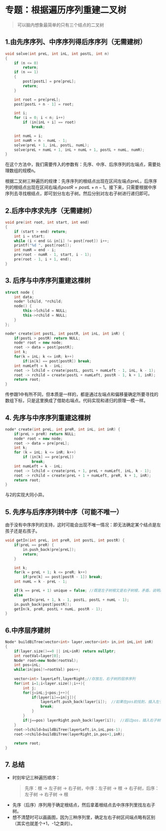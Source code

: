 # 专题：根据遍历序列重建二叉树

> 可以脑内想象最简单的只有三个结点的二叉树

## 1.由先序序列、中序序列得后序序列（无需建树）
```cpp
void solve(int preL, int inL, int postL, int n)
{
    if (n <= 0)
        return;
    if (n == 1)
    {
        post[postL] = pre[preL];
        return;
    }

    int root = pre[preL];
    post[postL + n - 1] = root;

    int i;
    for (i = 0; i < n; i++)
        if (in[inL + i] == root)
            break;

    int numL = i;
    int numR = n - numL - 1;
    solve(preL + 1, inL, postL, numL);
    solve(preL + numL + 1, inL + numL + 1, postL + numL, numR);
}
```
在这个方法中，我们需要传入的参数有：先序、中序、后序序列的左端点，需要处理数组的规模n。

根据二叉树三种遍历的规律：先序序列的根结点出现在区间左端点preL，后序序列的根结点出现在区间右端点$postR=postL+n-1$。接下来，只需要根据中序序列去寻找根结点，即可划分左右子树。然后分别对左右子树进行递归即可。

## 2.后序中序求先序（无需建树）
```cpp
void pre(int root, int start, int end)
{
    if (start > end) return;
    int i = start;
    while (i < end && in[i] != post[root]) i++;
    printf("%d ", post[root]);
    int numR = end - i;
    pre(root - numR - 1, start, i - 1);
    pre(root - 1, i + 1, end);
}
```

## 3. 后序与中序序列重建这棵树
```cpp
struct node {
    int data;
    node* lchild, *rchild;
    node() {
        this->lchild = NULL;
        this->rchild = NULL;
    }
};

node* create(int postL, int postR, int inL, int inR) {
    if(postL > postR) return NULL;
    node* root = new node;
    root -> data = post[postR];
    int k;
    for(k = inL; k <= inR; k++)
        if(in[k] == post[postR]) break;
    int numLeft = k - inL;
    root -> lchild = create(postL, postL + numLeft - 1, inL, k - 1);
    root -> rchild = create(postL + numLeft, postR - 1, k + 1, inR);
    return root;
}
```
传参跟1中有所不同，但本质是一样的，都是通过左端点和偏移量确定所要寻找的数组下标，只是这里换成了借助右端点。代码实现和递归的原理一模一样。

## 4. 先序与中序序列重建这棵树
```cpp
node* create(int preL, int preR, int inL, int inR) {
    if(preL > preR) return NULL;
    node* root = new node;
    root -> data = pre[preL];
    int k;
    for (k = inL; k <= inR; k++)
        if (in[k] == pre[preL])
            break;
    int numLeft = k - inL;
    root -> lchild = create(preL + 1, preL + numLeft, inL, k - 1);
    root -> rchild = create(preL + 1 + numLeft, preR, k + 1, inR);
    return root;
}
```
与2的实现大同小异。

## 5. 先序与后序序列转中序（可能不唯一）
由于没有中序序列的支持，这时可能会出现不唯一情况：即无法确定某个结点是左孩子还是右孩子。
```cpp
void getIn(int preL, int preR, int postL, int postR) {
    if(preL == preR) {
        in.push_back(pre[preL]);
        return;
    }

    int k;
    for(k = preL + 1; k <= preR; k++)
        if(pre[k] == post[postR - 1]) break;
    int numL = k - preL - 1;

    if(k == preL + 1) unique = false; //既是左子树根又是右子树根，矛盾，说明这棵树无法唯一确定。
    else
        getIn(preL + 1, k - 1, postL, postL + numL - 1);
    in.push_back(post[postR]);
    getIn(k, preR, postL + numL, postR - 1);
}
```

## 6.中序层序建树
```cpp
Node* buildBiTree(vector<int> layer,vector<int> in,int inL,int inR)
{
    if(layer.size()==0 || inL>inR) return nullptr;
    int rootVal=layer[0];
    Node* root=new Node(rootVal);
    int pos=inL;
    while(in[pos]!=rootVal) pos++;
 
    vector<int> layerLeft,layerRight;//存放左、右子树的层序序列
    for(int i=1;i<layer.size();i++){
        int j;
        for(j=inL;j<pos;j++){
            if(layer[i]==in[j]){
                layerLeft.push_back(layer[i]);  //如果在pos前找到，插入左子树
                break;
            }
        }
        if(j==pos) layerRight.push_back(layer[i]);  //超过pos，插入右子树（层序遍历保持左右子树层序遍历顺序的一致性）
    }
    root->lchild=buildBiTree(layerLeft,in,inL,pos-1);
    root->rchild=buildBiTree(layerRight,in,pos+1,inR);
 
    return root;
}
```

## 7. 总结
- 时刻牢记三种遍历顺序：
  > 先序：根 -> 左子树 -> 右子树，中序：左子树 -> 根 -> 右子树，后序：左子树 -> 右子树 -> 根
- 先序（后序）序列用于确定根结点，然后拿着根结点去中序序列里找左右子树。
- 想不清楚时可以画画图，因为三种序列里，确定左右子树区间端点略有区别（其实也就差个+1，-1之类的）。